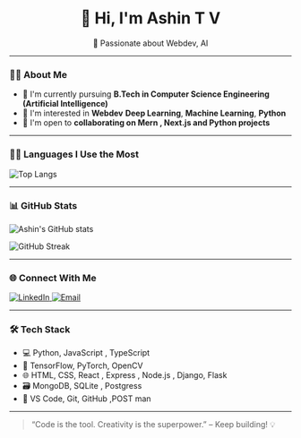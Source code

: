 <h1 align="center">👋 Hi, I'm Ashin T V</h1>

<p align="center">
  🚀 Passionate about Webdev, AI
</p>

---

### 👨‍💻 About Me

- 🔭 I'm currently pursuing **B.Tech in Computer Science Engineering (Artificial Intelligence)**
- 👀 I'm interested in **Webdev** **Deep Learning**, **Machine Learning**, **Python**
- 🤝 I'm open to **collaborating on Mern , Next.js and  Python projects**


---

### 🧑‍💻 Languages I Use the Most

![Top Langs](https://github-readme-stats.vercel.app/api/top-langs/?username=ashintv&layout=compact&langs_count=8&theme=tokyonight&cache_seconds=1)

---

### 📊 GitHub Stats

![Ashin's GitHub stats](https://github-readme-stats.vercel.app/api?username=ashintv&show_icons=true&theme=tokyonight&cache_seconds=1)

![GitHub Streak](https://github-readme-streak-stats.herokuapp.com/?user=ashintv&theme=tokyonight&cache_seconds=1)

---

### 🌐 Connect With Me

<p>
  <a href="https://www.linkedin.com/in/ashintv" target="_blank">
    <img alt="LinkedIn" src="https://img.shields.io/badge/LinkedIn-blue?style=flat&logo=linkedin" />
  </a>
  <a href="mailto:ashintv2003@gmail.com">
    <img alt="Email" src="https://img.shields.io/badge/Email-D14836?style=flat&logo=gmail&logoColor=white" />
  </a>
</p>

---

### 🛠️ Tech Stack

- 💻 Python, JavaScript , TypeScript
- 🧠 TensorFlow, PyTorch, OpenCV
- 🌐 HTML, CSS, React , Express , Node.js , Django, Flask
- 🗃️ MongoDB, SQLite , Postgress
- 🔧 VS Code, Git, GitHub ,POST man
---

> “Code is the tool. Creativity is the superpower.” – Keep building! 💡
